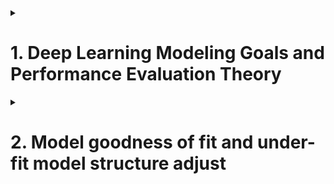 

<details>
<summary><h1>1. Deep Learning Modeling Goals and Performance Evaluation Theory</h1></summary>


## 1.1 Setup package automatic load in Jupyter initialization process
- Find .ipython/profile_default/startup. If not there, create it.
- create start.py file inside that folder
- input following codes:
  
```python
import random

import time

import math

import matplotlib as mpl
import matplotlib.pyplot as plt
from mpl_toolkits.mplot3d import Axes3D

import numpy as np

import pandas as pd

import torch
from torch import nn, optim
import torch.nn.functional as F
from torch.utils.data import Dataset, TensorDataset, DataLoader

from torchLearning import *

from IPython.core.interactiveshell import InteractiveShell
InteractiveShell.ast_node_interactivity = "all"
```

- restart ipy to check

## 1.2 Machine Learning Goals and Model Evaluation Methods


## 1.3 Manually implement splitting traing and test dataset

```python

def data_split(features, labels, rate=0.7):
  num_examples=len(features)
  indices=list(range(num_examples))
  random.shuffle(indices)
  num_train=int(num_examples*rate)
  indices_train=torch.tensor(indices[:num_train])
  indices_test=torch.tensor(indices[num_train:])
  Xtrain=features[indices_train]
  ytrain=labels[indices_train]
  Xtest=features[indices_test]
  ytest=labels[indices_test]
  return Xtrain, Xtest, ytrain, ytest

torch.manual_seed(420)
features, labels=tensorGenReg()

Xtrain, Xtest, ytrain, ytest=data_split(features, labels)

batch_size=10
lr=0.03
num_epochs=5
w=torch.zeros(3,1, requires_grad=True)

net=linreg
loss=MSE_loss

for epoch in range(num_epochs):
  for X,y in data_iter(batch_size, Xtrain, ytrain):
    l=loss(net(X,w),y)
    l.backward()
    sgd(w,lr)

MSE_loss(torch.mm(Xtrain, w), ytrain)
MSE_loss(torch.mm(Xtest, w), ytest)

```

## 1.4 Dataset and DataLoader introduction and dataset split function

### 1.4.1 Dataset and DataLoader instructions

Considering that deep learning usually process large dataset, therefore it's not possible that create a new set and store the data. PyTorch usually store the data by mapping the indexing.

```python
from torch.utils.data import random_split

t=torch.arange(12).reshape(4,3)

random_split(t, [2,2])

```

```python
class LBCDataset(Dataset):
  def __init__(self,data):
    self.features=data.data
    self.labels=data.target
    self.lens=len(data.data)

  def __getitem__(self, index):
    return self.features[index,:], self.labels[index]

  sef __len__(self):
    return self.lens

data=LBC()
LBC_data=LBCDataset(data)

LBC_data.lens

LBC_data.__getitem__[2]

LBC_data.features[2]

LBC_data.labels[2]

LBC_train, LBC_test = random_split(LBC_data, [num_train, num_test])

LBC_train.dataset == LBC_data

LBC_train.indices[:10]

```
Although data processing using PyTorch seems more complicated, it is very necessary to use PyTorch to pre-process the data, especially for the large scale, non-structural data.
We have to use DataLoader function to transfer the data from normal condition to "can be modeled" condition. The "can be modeled" condition means that after DataLoader function, data not included original data information, but also included process method information, such as number of batches, batch_size, shuffle, num_worker, etc.

```python
train_loader=DataLoader(LBC_train, batch_size=10, shuffle=True)
test_loader=DataLoader(LBC_test, batch_size=10, shuffle=False)

train_loader.dataset
```

The above codes can be summarized as follows, you can image that the encapsulation process is a mapped storage as follows

![Data Encapsulation](/_Deep_Learning_using_PyTorch/imgs/Data_encapsulation.png)

The above figure can be codes as follows
```python
class LBCDataset(Dataset):
  def __init__(self,data):
    self.features=data.data
    self.labels=data.target
    self.lens=len(data.data)

  def __getitem__(self, index):
    return self.features[index,:], self.labels[index]

  sef __len__(self):
    return self.lens

data=LBC()
LBC_data=LBCDataset(data)   #encapsulation

LBC_train, LBC_test = random_split(LBC_data, [num_train, num_test])   #split

train_loader=DataLoader(LBC_train, batch_size=10, shuffle=True)    #load
test_loader=DataLoader(LBC_test, batch_size=10, shuffle=False)
```

The reason that we use process data with above figure (**class->encapsulation->load->modeling** rather than directly modeling with data) is that
- This process fit not only structural data but also non-structural data
- A lot of functions such as random_split can be used after data encapsulation

> [!TIP]
> A lot of references use scikit-learn's train_test_split function for PyTroch deep learning modeling to split the data. This is very convenient, but this method is not suitable for spliting large dataset and it will use huge computational resource. Because after this split it will output real entity objects, which use a lot of space if the original dataset is large.
> Best practice is that we use PyTroch's function and class. If there are not any, we'd better manually create class and functions to process tensors. Last will be the using scikit-learn functions
> **PyTorch original functions and class > Manually create functions based on tensors > Scikit-Learn function**

  
### 1.4.2 Modeling process and evaluation

```python
features, labels = tensorGenReg()
features = features[:,:-1]

class GenData(Dataset):
  def __init__(self, features, labels):
    self.features=features
    self.labels=labels
    self.lens=len(features)

  def __getitem__(self, index):
    return self.features[index,:],self.labels[index]

  def __len__(self):
    return self.lens

data=GenData(features, labels)

num_train=int(data.lens*0.7)
num_test=data.lens-num_train
data_train, data_test=random_split(data, [num_train, num_test])

train_loader=DataLoader(data_train, batch_size=10, shuffle=True)
test_loader=DataLoader(data_test, batch_size=10, shuffle=True)

batch_size=10
lr=0.03
num_epochs=3

# define model -> instanlize model -> loss function -> optimization method -> train model
class LR(nn.Module):
  def __init__(self, in_features=2, out_features=1):
    super(LR, self).__init__()
    self.linear=nn.Linear(in_features, out_features)

  def forward(self, x):
    out=self.linear(x)
    return out

LR_model=LR()

criterion=nn.MSELoss()

optimizer=optim.SGD(LR_model.parameters(), lr=0.03)

def fit(net, criterion, optimizer, batchdata, epochs=3):
  for epoch in range(epochs):
    for X,y in batchdata:
      yhat=net.forward(X)
      loss=criterion(yhat,y)
      optimizer.zero_grad()
      loss.backward()
      optimizer.step()

fit(net=LR_model,
    criterion=criterion,
    optimizer=optimizer,
    batchdata=train_loader,
    epochs=num_epochs)

LR_model

list(LR_model.parameters())

F.mes_loss(LR_model(data[data_train.indices][0], data[data_train.indices][1])) # calculate mse with train dataset

F.mes_loss(LR_model(data[data_train.indices][0], data[data_train.indices][1])) # calculate mse with test dataset

```
Remember we used to use Tensor's functions to do the same thing, but muct easier. As following shows using tensordata function,
```Python
torch.manual_seed(420)

features, labels=tensorGenCla(num_class=2)
labels=labels.float()
data=TensorDataset(features, labels)
batchData=DataLoader(data, batch_size=batch_size, shuffle=True)
```


## 1.5 More functions

- Data encapsulation, data split and load functions
```python
def split_loader(features, labels, batch_size=10, rate=0.7):
  data=GenData(features, labels)
  num_train=int(data.lens*0.7)
  num_test=data.lens-num_train
  data_train, data_test=random_split(data, [num_train, num_test])
  train_loader=DataLoader(data_train, batch_size=batch_size, shuffle=True)
  test_loader=DataLoader(data_test, batch_size=batch_size, shuffle=False)
  return(train_loader, test_loader)
```

Test the above function
```python
torch.manual_seed(420)

features, labels=tensorGenReg()

feature = features[:,:-1]

train_loader, test_loader=split_loader(features, labels)

train_loader.dataset[0]
```

- Model training function
```python
def fit(net, criterion, optimizer, batchdata, epochs=3, cla=False):
  for epoch in range(epochs):
    for X,y in batchdata:
      if cla==True:
        y=y.flatten().long()
      yhat=net.forward(X)
      loss=criterion(yhat,y)
      optimizer.zero_grad()
      loss.backward()
      optimizer.step()
```

- MSE calculation function
```python
def mse_cal(data_loader, net):
  data=data_loader.dataset
  X=data[:][0]
  y=data[:][1]
  yhat=net(X)
  return F.mse_loss(yhat,y)
```

- Accuracy calculation function
```python
def accuracy_cal(data_loader, net):
  data=data_loader.dataset
  X=data[:][0]
  y=data[:][1]
  zhat=net(X)
  soft_z=F.softmax(zhat,1)
  acc_bool=torch.argmax(soft_z,1).flatten()==y.flatten()
  acc=torch.mean(acc_bool.float())
  return acc
```
Use the following code to test function
```python

torch.manual_seed(420)
features, labels=tensorGenCla()
train_loader, test_loader=split_loader(features, labels)

class softmaxR(nn.Module):
  def __init__(self, in_features=2, out_features=3, bias=False):
    super(softmaxR, self).__init__()
    self.linear=nn.Linear(in_features, out_features)

  def forward(self, x):
    out=self.linear(x)
    return out

softmax_model=softmaxR()

criterion=nn.CrossEntropyLoss()

optimizer=optim.SGD(softmax_model.parameters(), lr=lr)

fit(net=softmax_model,
    criterion=criterion,
    optimizer=optimizer,
    batchdata=train_loader,
    eopchs=num_epochs,
    cla=True)

m_accuracy

accuracy_cal(train_loader, softmax_model)

accuracy_cal(test_loader, softmax_model)

```
</details>



<details>
<summary><h1>2. Model goodness of fit and under-fit model structure adjust</h1></summary>
## 2.1 Model goodness of fit

> [!TIP]
> Strictly Speaking
> We divide dataset into train, validate and test.
> Train dataset is used to train model
> Test dataset is used to test model
> Validation dataset is also used to train model, but validation is not train model parameters, but model hyper parameters. 

> [!TIP]
> Un-Strictly Speaking
> Validation and test are mixed used

Underfit and Overfit

## 2.2 Model underfit examples
Use linear regression to fit high order equation, then model underfit will happen.

- Create dataset

```python
torch.manual_seed(420)

features, labels = tensorGenReg(w=[2,-1], bias=False, deg=2)

plt.subplot(121)
plt.scatter(features[:,0], labels)
plt.subplot(122)
plt.scatter(features[:,1], labels)

train_loader, test_loader = split_loader(features, labels)
```

- Train model
```python
class LR_class(nn.Module):
  def __init__(self, in_features=2, out_features=1):
    super(LR_class, self).__init__()
    self.linear=nn.Linear(in_features, out_features)

  def forward(self, x):
    out=self.linear(x)
    return out

torch.manual_seed(420)

LR=LR_class()

train_l=[]
test_l=[]

num_epochs=20

for epochs in range(num_epochs):
  fit(net=LR,
      criterion=nn.MSELoss(),
      optimizer=optim.SGD(LR.parameters(), lr=0.03),
      batchdata=train_loader,
      epochs=epochs)
  train_l.append(mse_cal(train_loader, LR).detach().numpy())
  test_l.append(mse_cal(test_loader, LR).detach().numpy())

plt.plot(list(range(num_epochs)), train_l, label='train_mse')

plt.plot(list(range(num_epochs)), test_l, label='test_mse')

plt.legend(loc=1)
```
Based on the above figure, we can conclude that model is under fitted

Put the following codes in a py file
```python
def model_train_test(model,
                    train_data,
                    test_data,
                    num_epochs=20,
                    criterion=nn.MSELoss(),
                    optimizer=optim.SGD,
                    lr=0.03,
                    cla=False,
                    eva=mse_cal)
  train_l=[]
  test_l=[]

  for epochs in range(num_eopchs):
    fit(net=model,
        criterion=criterion,
        optimizer=optimizer(model.parameters(), lr=lr),
        batchdata=train_data,
        epochs=epochs,
        cla=cla)
    train_l.append(eva(train_data, model).detach())
    test_l.append(eva(test_data, model).detach())

``` 
Test the above codes
```python
torch.manual_seed(420)

LR=LR_class()

train_l, test_l=model_train_test(LR,
                                train_loader,
                                test_loader,
                                num_eopchs=20,
                                criterion=nn.MSELoss(),
                                optimizer=optim.SGD,
                                lr=0.03,
                                cla=False,
                                eva=mse_cal)

plt.plot(list(range(num_epochs)), train_l, label='train_mse')

plt.plot(list(range(num_epochs)), test_l, label='test_mse')

plt.legend(loc=1)
```

Add one more hidden layer but not add activation function with following codes
```python
class LR_class1(nn.Module):
  def __init__(self, in_features=2, n_hidden=4, out_features=1):
    super(LR_class1, self).__init__()
    self.linear1=nn.Linear(in_features, n_hidden)
    self.linear2=nn.Linear(n_hidden, out_features)

  def forward(self, x):
    z1=self.linear1(x)
    out=self.linear2(z1)
    return out
```
## 2.3 Activation function comparision

sigmoid, tanh, relu

Add **sigmoid** activation function but not add layer number with following codes
```python
class Sigmoid_class1(nn.Module):
  def __init__(self, in_features=2, n_hidden=4, out_features=1):
    super(Sigmoid_class1, self).__init__()
    self.linear1=nn.Linear(in_features, n_hidden, bias=bias)
    self.linear2=nn.Linear(n_hidden, out_features, bias=bias)

  def forward(self, x):
    z1=self.linear1(x)
    p1=torch.sigmoid(z1)
    out=self.linear2(p1)
    return out
```

Add **tanh** activation function but not add layer number with following codes
```python
class tanh_class1(nn.Module):
  def __init__(self, in_features=2, n_hidden=4, out_features=1):
    super(tanh_class1, self).__init__()
    self.linear1=nn.Linear(in_features, n_hidden, bias=bias)
    self.linear2=nn.Linear(n_hidden, out_features, bias=bias)

  def forward(self, x):
    z1=self.linear1(x)
    p1=torch.tanh(z1)
    out=self.linear2(p1)
    return out
```

Add **ReLU** activation function but not add layer number with following codes
```python
class ReLU_class1(nn.Module):
  def __init__(self, in_features=2, n_hidden=4, out_features=1):
    super(ReLU_class1, self).__init__()
    self.linear1=nn.Linear(in_features, n_hidden, bias=bias)
    self.linear2=nn.Linear(n_hidden, out_features, bias=bias)

  def forward(self, x):
    z1=self.linear1(x)
    p1=torch.relu(z1)
    out=self.linear2(p1)
    return out
```
- Instantlize models
```python
torch.manual_seed(420)

LR1=LR_class1()

sigmoid_model1=Sigmoid_class1()
tanh_model1=tanh_class1()
relu_model1=ReLU_class1()

model_1=[LR1, sigmoid_model1, tanh_model1, relu_model1]
name_1=['LR1', 'sigmoid_model1', 'tanh_model1', 'relu_model1']
```

- Define core parameters
```python
num_epochs=30
lr=0.03
```
- Store MSE for train and test dataset
```python
mse_train=torch.zeros(len(model_l), num_epochs)
mse_test=torch.zeros(len(model_l), num_epochs)
```

- Train model

```python
for epochs in range(num_epochs):
  for i, model in enumerate(model_1):
    fit(net=model,
        criterion=nn.MSELoss(),
        optimizer=optim.SGD(model.parameters(), lr=lr),
        batchdata=train_loader,
        epochs=epochs)

    mse_train[i][epochs]=mse_cal(train_loader, model).detach()

    mse_test[i][epochs]=mse_cal(test_loader, model).detach()
```
- Plot to compare results
```python

for i, name in enumerate(name_l):
  plt.plot(list(range(num_epochs)), mse_train[i], label=name)
plt.legend(loc=1)
plt.title('mse_train')

```

> [!IMPORTANT]
> Overlay (over stack) ReLU activation function may cause model not useable.
> Overlay (over stack) Sigmoid activation function may cause model not useable.
> Overlay (over stack) tanh activation function may cause model not useable.

## 2.5 Neural Network Structure Optimization 

- parameters vs hyper-parameters

- How to select neural network structures (gridsearch, AutoML, etc.)
  - Number of layers.
    - <3
    - [3,6]
    - >6
  - Number of nuerons each layer

- Avoid to mixly use activation functions


</details>
